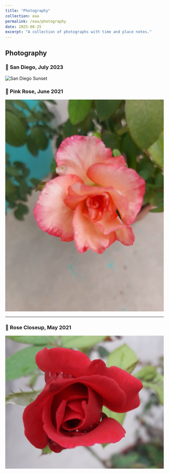 ```yaml
---
title: "Photography"
collection: eaa
permalink: /eaa/photography
date: 2025-08-25
excerpt: "A collection of photographs with time and place notes."
---
```


## Photography

### 🌇 San Diego, July 2023  
<img src="{{ '/images/eaa/2023-07-22_photo_san_diego.jpg' | relative_url }}" alt="San Diego Sunset" width="200">


### 🌸 Pink Rose, June 2021  
![Pink Rose](/images/eaa/2021-06-29-photo_pink_rose.jpg)

---

### 🌹 Rose Closeup, May 2021  
![Rose](/images/eaa/2021-05-31_photography_rose.jpg)
